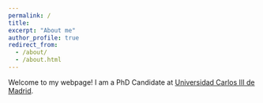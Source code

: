```yaml
---
permalink: /
title:
excerpt: "About me"
author_profile: true
redirect_from: 
  - /about/
  - /about.html
---
```



Welcome to my webpage!
I am a PhD Candidate at [Universidad Carlos III de Madrid](http://economics.uc3m.es/).
